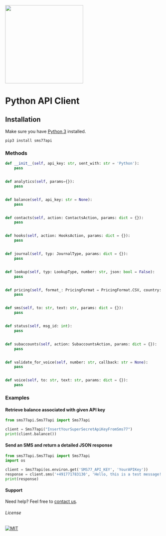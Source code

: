 <img src="https://www.seven.io/wp-content/uploads/Logo.svg" width="250" />


# Python API Client

## Installation

Make sure you have [Python 3](https://www.python.org/downloads/) installed.

```shell script
pip3 install sms77api
```

### Methods

```python
def __init__(self, api_key: str, sent_with: str = 'Python'):
    pass


def analytics(self, params={}):
    pass


def balance(self, api_key: str = None):
    pass


def contacts(self, action: ContactsAction, params: dict = {}):
    pass


def hooks(self, action: HooksAction, params: dict = {}):
    pass


def journal(self, typ: JournalType, params: dict = {}):
    pass


def lookup(self, typ: LookupType, number: str, json: bool = False):
    pass


def pricing(self, format_: PricingFormat = PricingFormat.CSV, country: str = None):
    pass


def sms(self, to: str, text: str, params: dict = {}):
    pass


def status(self, msg_id: int):
    pass


def subaccounts(self, action: SubaccountsAction, params: dict = {}):
    pass


def validate_for_voice(self, number: str, callback: str = None):
    pass


def voice(self, to: str, text: str, params: dict = {}):
    pass
```

### Examples

#### Retrieve balance associated with given API key

```python
from sms77api.Sms77api import Sms77api

client = Sms77api("InsertYourSuperSecretApiKeyFromSms77")
print(client.balance())
```

#### Send an SMS and return a detailed JSON response

```python
from sms77api.Sms77api import Sms77api
import os

client = Sms77api(os.environ.get('SMS77_API_KEY', 'YourAPIKey'))
response = client.sms('+491771783130', 'Hello, this is a test message!', {'json': True})
print(response)
```

#### Support

Need help? Feel free to [contact us](https://www.sms77.io/en/company/contact/).

###### License

[![MIT](https://img.shields.io/badge/License-MIT-teal.svg)](LICENSE)
